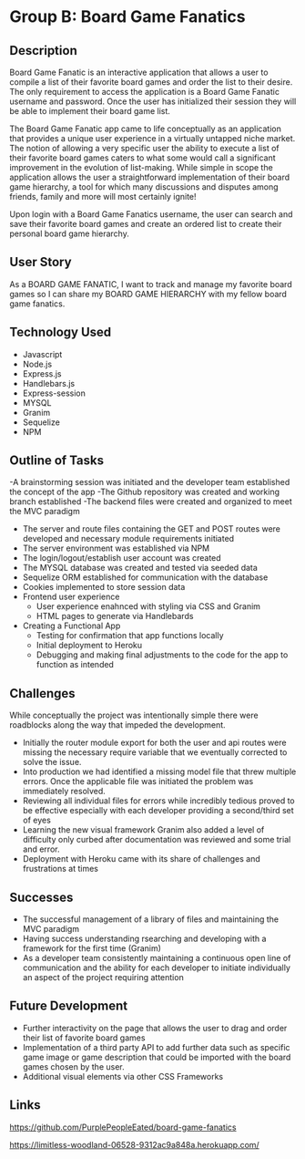 # Group B: Board Game Fanatics

## Description

Board Game Fanatic is an interactive application that allows a user to compile a list of their favorite board games and order the list to their desire. The only requirement to access the application is a Board Game Fanatic username and password. Once the user has initialized their session they will be able to implement their board game list. 

The Board Game Fanatic app came to life conceptually as an application that provides a unique user experience  in a virtually untapped niche market. The notion of allowing a very specific user the ability to execute a list of their favorite board games caters to what some would call a significant improvement in the evolution of list-making. While simple in scope the application allows the user a straightforward implementation of their board game hierarchy, a tool for which many discussions and disputes among friends, family and more will most certainly ignite!   
   
Upon login with a Board Game Fanatics username, the user can search and save their favorite board games and create an ordered list to create their personal board game hierarchy.

## User Story

As a BOARD GAME FANATIC, I want to track and manage my favorite board games so I can share my BOARD GAME HIERARCHY with my fellow board game fanatics.

## Technology Used

- Javascript
- Node.js
- Express.js
- Handlebars.js
- Express-session
- MYSQL
- Granim
- Sequelize
- NPM

## Outline of Tasks

-A brainstorming session was initiated and the developer team established the concept of the app 
-The Github repository was created and working branch established
-The backend files were created and organized to meet the MVC paradigm 
  - The server and route files containing the GET and POST routes were developed and necessary module requirements initiated
  - The server environment was established via NPM 
  - The login/logout/establish user account was created
  - The MYSQL database was created and tested via seeded data
  - Sequelize ORM established for communication with the database
  - Cookies implemented to store session data
- Frontend user experience
  -  User experience enahnced with styling via CSS and Granim
  -  HTML pages to generate via Handlebards 
- Creating a Functional App
  -  Testing for confirmation that app functions locally
  - Initial deployment to Heroku
  - Debugging and making final adjustments to the code for the app to function as intended 


## Challenges
While conceptually the project was intentionally simple there were roadblocks along the way that impeded the development.

- Initially the router module export for both the user and api routes were missing the necessary require variable that we eventually corrected to solve the issue.
- Into production we had identified a missing model file that threw multiple errors. Once the applicable file was initiated the problem was immediately resolved.
- Reviewing all individual files for errors while incredibly tedious proved to be effective especially with each developer providing a second/third set of eyes
- Learning the new visual framework Granim also added a level of difficulty only curbed after documentation was reviewed and some trial and error.
- Deployment with Heroku came with its share of challenges and frustrations at times

## Successes

- The successful management of a library of files and maintaining the MVC paradigm
- Having success understanding rsearching and developing with a framework for the first time (Granim)
- As a developer team consistently maintaining a continuous open line of communication and the ability for each developer to initiate individually an aspect of the project requiring attention

## Future Development

- Further interactivity on the page that allows the user to drag and order their list of favorite board games
- Implementation of a third party API to add further data such as specific game image or game description that could be imported with the board games chosen by the user.
- Additional visual elements via other CSS Frameworks

## Links

https://github.com/PurplePeopleEated/board-game-fanatics

https://limitless-woodland-06528-9312ac9a848a.herokuapp.com/

 
